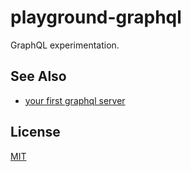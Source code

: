 # playground-graphql

GraphQL experimentation.

## See Also
- [your first graphql server](https://medium.com/@clayallsopp/your-first-graphql-server-3c766ab4f0a2)

## License
[MIT](https://tldrlegal.com/license/mit-license)
